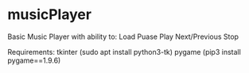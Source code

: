 # musicPlayer
Basic Music Player with ability to:
Load
Puase
Play
Next/Previous
Stop 

Requirements:
tkinter (sudo apt install python3-tk)
pygame (pip3 install pygame==1.9.6)
